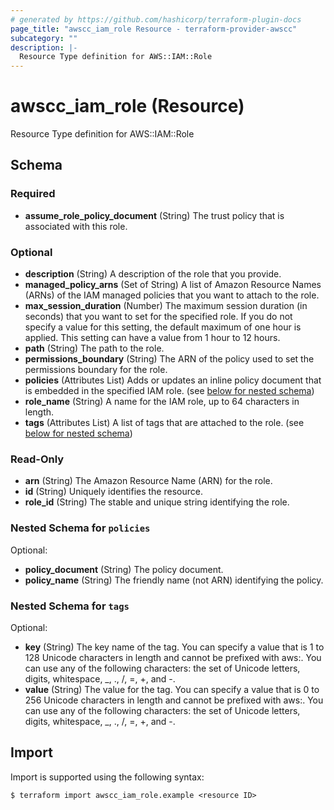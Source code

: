 ```yaml
---
# generated by https://github.com/hashicorp/terraform-plugin-docs
page_title: "awscc_iam_role Resource - terraform-provider-awscc"
subcategory: ""
description: |-
  Resource Type definition for AWS::IAM::Role
---
```


# awscc_iam_role (Resource)

Resource Type definition for AWS::IAM::Role



<!-- schema generated by tfplugindocs -->
## Schema

### Required

- **assume_role_policy_document** (String) The trust policy that is associated with this role.

### Optional

- **description** (String) A description of the role that you provide.
- **managed_policy_arns** (Set of String) A list of Amazon Resource Names (ARNs) of the IAM managed policies that you want to attach to the role.
- **max_session_duration** (Number) The maximum session duration (in seconds) that you want to set for the specified role. If you do not specify a value for this setting, the default maximum of one hour is applied. This setting can have a value from 1 hour to 12 hours.
- **path** (String) The path to the role.
- **permissions_boundary** (String) The ARN of the policy used to set the permissions boundary for the role.
- **policies** (Attributes List) Adds or updates an inline policy document that is embedded in the specified IAM role. (see [below for nested schema](#nestedatt--policies))
- **role_name** (String) A name for the IAM role, up to 64 characters in length.
- **tags** (Attributes List) A list of tags that are attached to the role. (see [below for nested schema](#nestedatt--tags))

### Read-Only

- **arn** (String) The Amazon Resource Name (ARN) for the role.
- **id** (String) Uniquely identifies the resource.
- **role_id** (String) The stable and unique string identifying the role.

<a id="nestedatt--policies"></a>
### Nested Schema for `policies`

Optional:

- **policy_document** (String) The policy document.
- **policy_name** (String) The friendly name (not ARN) identifying the policy.


<a id="nestedatt--tags"></a>
### Nested Schema for `tags`

Optional:

- **key** (String) The key name of the tag. You can specify a value that is 1 to 128 Unicode characters in length and cannot be prefixed with aws:. You can use any of the following characters: the set of Unicode letters, digits, whitespace, _, ., /, =, +, and -.
- **value** (String) The value for the tag. You can specify a value that is 0 to 256 Unicode characters in length and cannot be prefixed with aws:. You can use any of the following characters: the set of Unicode letters, digits, whitespace, _, ., /, =, +, and -.

## Import

Import is supported using the following syntax:

```shell
$ terraform import awscc_iam_role.example <resource ID>
```
